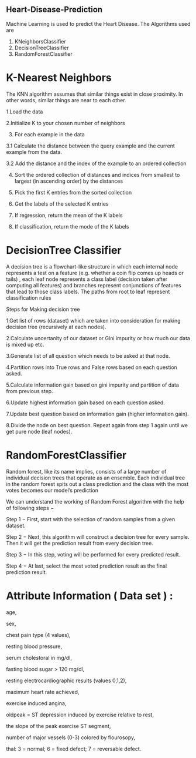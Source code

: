 ## Heart-Disease-Prediction
Machine Learning is used to predict the Heart Disease. The Algorithms used are 
1. KNeighborsClassifier
2. DecisionTreeClassifier
3. RandomForestClassifier


# K-Nearest Neighbors
The KNN algorithm assumes that similar things exist in close proximity. In other words, similar things are near to each other.
 
1.Load the data

2.Initialize K to your chosen number of neighbors

3. For each example in the data

3.1 Calculate the distance between the query example and the current example from the data.

3.2 Add the distance and the index of the example to an ordered collection

4. Sort the ordered collection of distances and indices from smallest to largest (in ascending order) by the distances

5. Pick the first K entries from the sorted collection

6. Get the labels of the selected K entries

7. If regression, return the mean of the K labels

8. If classification, return the mode of the K labels


# DecisionTree Classifier

A decision tree is a flowchart-like structure in which each internal node represents a test on a feature (e.g. whether a coin flip comes up heads or tails) , each leaf node represents a class label (decision taken after computing all features) and branches represent conjunctions of features that lead to those class labels. The paths from root to leaf represent classification rules

Steps for Making decision tree

1.Get list of rows (dataset) which are taken into consideration for making decision tree (recursively at each nodes).

2.Calculate uncertanity of our dataset or Gini impurity or how much our data is mixed up etc.

3.Generate list of all question which needs to be asked at that node.

4.Partition rows into True rows and False rows based on each question asked.

5.Calculate information gain based on gini impurity and partition of data from previous step.

6.Update highest information gain based on each question asked.

7.Update best question based on information gain (higher information gain).

8.Divide the node on best question. Repeat again from step 1 again until we get pure node (leaf nodes).


# RandomForestClassifier
Random forest, like its name implies, consists of a large number of individual decision trees that operate as an ensemble. Each individual tree in the random forest spits out a class prediction and the class with the most votes becomes our model’s prediction 

We can understand the working of Random Forest algorithm with the help of following steps −

Step 1 − First, start with the selection of random samples from a given dataset.

Step 2 − Next, this algorithm will construct a decision tree for every sample. Then it will get the prediction result from every decision tree.

Step 3 − In this step, voting will be performed for every predicted result.

Step 4 − At last, select the most voted prediction result as the final prediction result.

# Attribute Information ( Data set ) :
age,

sex,

chest pain type (4 values),

resting blood pressure,

serum cholestoral in mg/dl,

fasting blood sugar > 120 mg/dl,

resting electrocardiographic results (values 0,1,2),

maximum heart rate achieved,

exercise induced angina,

oldpeak = ST depression induced by exercise relative to rest,

the slope of the peak exercise ST segment,

number of major vessels (0-3) colored by flourosopy,

thal: 3 = normal; 6 = fixed defect; 7 = reversable defect.
